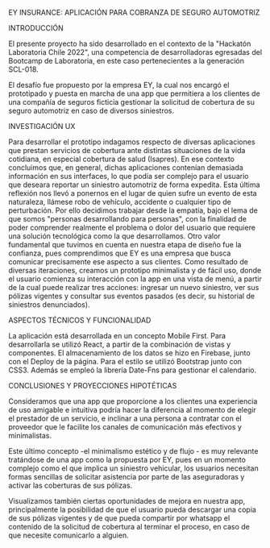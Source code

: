 EY INSURANCE: APLICACIÓN PARA COBRANZA DE SEGURO AUTOMOTRIZ

INTRODUCCIÓN

El presente proyecto ha sido desarrollado en el contexto de la "Hackatón Laboratoria Chile 2022", una competencia de desarrolladoras egresadas del Bootcamp de Laboratoria, en este caso pertenecientes a la generación SCL-018. 

El desafío fue propuesto por la empresa EY, la cual nos encargó el prototipado y puesta en marcha de una app que permitiera a los clientes de una compañía de seguros ficticia gestionar la solicitud de cobertura de su seguro automotriz en caso de diversos siniestros. 

INVESTIGACIÓN UX

Para desarrollar el prototipo indagamos respecto de diversas aplicaciones que prestan servicios de cobertura ante distintas situaciones de la vida cotidiana, en especial cobertura de salud (Isapres). En ese contexto concluimos que, en general, dichas aplicaciones contenían demasiada información en sus interfaces, lo que podía ser complejo para el usuario que deseara reportar un siniestro automotriz de forma expedita. 
Esta última reflexión nos llevó a ponernos en el lugar de quien sufre un evento de esta naturaleza, llámese robo de vehículo, accidente o cualquier tipo de perturbación. Por ello decidimos trabajar desde la empatía, bajo el lema de que somos "personas desarrollando para personas", con la finalidad de poder comprender realmente el problema o dolor del usuario que requiere una solución tecnológica como la que desarrollamos. 
Otro valor fundamental que tuvimos en cuenta en nuestra etapa de diseño fue la confianza, pues comprendimos que EY es una empresa que busca comunicar precisamente ese aspecto a sus clientes. 
Como resultado de diversas iteraciones, creamos un prototipo minimalista y de fácil uso, donde el usuario comienza su interacción con la app en una vista de menú, a partir de la cual puede realizar tres acciones: ingresar un nuevo siniestro, ver sus pólizas vigentes y consultar sus eventos pasados (es decir, su historial de siniestros denunciados).

ASPECTOS TÉCNICOS Y FUNCIONALIDAD

La aplicación está desarrollada en un concepto Mobile First. 
Para desarrollarla se utilizó React, a partir de la combinación de vistas y componentes. 
El almacenamiento de los datos se hizo en Firebase, junto con el Deploy de la página. 
Para el estilo se utilizó Bootstrap junto con CSS3.
Además se empleó la librería Date-Fns para gestionar el calendario. 

CONCLUSIONES Y PROYECCIONES HIPOTÉTICAS

Consideramos que una app que proporcione a los clientes una experiencia de uso amigable e intuitiva podría hacer la diferencia al momento de elegir el prestador de un servicio, e inclinar a una persona a contratar con el proveedor que le facilite los canales de comunicación más efectivos y minimalistas. 

Este último concepto -el minimalismo estético y de flujo - es muy relevante tratándose de una app como la propuesta por EY, pues en un momento complejo como el que implica un siniestro vehicular, los usuarios necesitan formas sencillas de solicitar asistencia por parte de las aseguradoras y activar las coberturas de sus pólizas. 

Visualizamos también ciertas oportunidades de mejora en nuestra app, principalmente la posibilidad de que el usuario pueda descargar una copia de sus pólizas vigentes y de que pueda compartir por whatsapp el contenido de la solicitud de cobertura al terminar el proceso, en caso de que necesite comunicarlo a alguien. 

